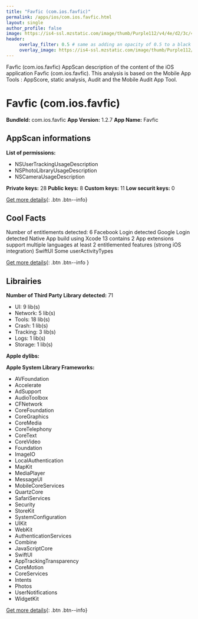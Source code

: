 ```yaml
---
title: "Favfic (com.ios.favfic)"
permalink: /apps/ios/com.ios.favfic.html
layout: single
author_profile: false
image: https://is4-ssl.mzstatic.com/image/thumb/Purple112/v4/4e/d2/3c/4ed23c1a-55ce-45ea-b637-384ab4c8c9d1/AppIcon-0-0-1x_U007emarketing-0-0-0-7-0-0-sRGB-0-0-0-GLES2_U002c0-512MB-85-220-0-0.png/512x512bb.jpg
header: 
     overlay_filter: 0.5 # same as adding an opacity of 0.5 to a black background
     overlay_image: https://is4-ssl.mzstatic.com/image/thumb/Purple112/v4/4e/d2/3c/4ed23c1a-55ce-45ea-b637-384ab4c8c9d1/AppIcon-0-0-1x_U007emarketing-0-0-0-7-0-0-sRGB-0-0-0-GLES2_U002c0-512MB-85-220-0-0.png/512x512bb.jpg
---
```

Favfic (com.ios.favfic) AppScan description of the content of the iOS application Favfic (com.ios.favfic). This analysis is based on the Mobile App Tools : AppScore, static analysis, Audit and the Mobile Audit App Tool.

# Favfic (com.ios.favfic)

**BundleId:** com.ios.favfic
**App Version:** 1.2.7
**App Name:** Favfic


## AppScan informations 

**List of permissions:** 
- NSUserTrackingUsageDescription
- NSPhotoLibraryUsageDescription
- NSCameraUsageDescription
  
  
**Private keys:** 28
**Public keys:** 8
**Custom keys:** 11
**Low securit keys:** 0
  
[Get more details](/pricing.html){: .btn .btn--info}

## Cool Facts

Number of entitlements detected: 6
Facebook Login detected
Google Login detected
Native App
build using Xcode 13
contains 2 App extensions
support multiple languages
at least 2 entitlemented features (strong iOS integration)
SwiftUI
Some userActivityTypes
  
[Get more details](/pricing.html){: .btn .btn--info }

## Librairies 
**Number of Third Party Library detected:** 71
- UI: 9 lib(s)
- Network: 5 lib(s)
- Tools: 18 lib(s)
- Crash: 1 lib(s)
- Tracking: 3 lib(s)
- Logs: 1 lib(s)
- Storage: 1 lib(s)


**Apple dylibs:**


**Apple System Library Frameworks:**
- AVFoundation
- Accelerate
- AdSupport
- AudioToolbox
- CFNetwork
- CoreFoundation
- CoreGraphics
- CoreMedia
- CoreTelephony
- CoreText
- CoreVideo
- Foundation
- ImageIO
- LocalAuthentication
- MapKit
- MediaPlayer
- MessageUI
- MobileCoreServices
- QuartzCore
- SafariServices
- Security
- StoreKit
- SystemConfiguration
- UIKit
- WebKit
- AuthenticationServices
- Combine
- JavaScriptCore
- SwiftUI
- AppTrackingTransparency
- CoreMotion
- CoreServices
- Intents
- Photos
- UserNotifications
- WidgetKit


  
[Get more details](/pricing.html){: .btn .btn--info}

